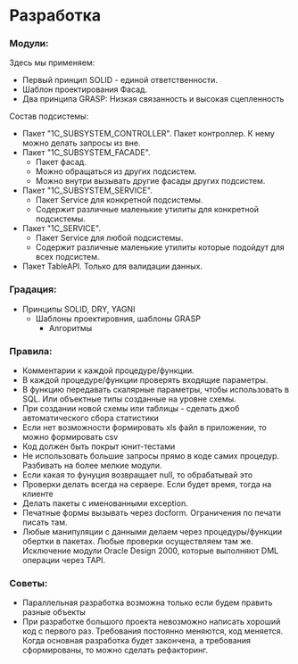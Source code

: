 # Разработка

### Модули: 

Здесь мы применяем:
  - Первый принцип SOLID - единой ответственности.
  - Шаблон проектирования Фасад.
  - Два принципа GRASP: Низкая связанность и высокая сцепленность

Состав подсистемы:
  - Пакет "1С_SUBSYSTEM_CONTROLLER". Пакет контроллер. К нему можно делать запросы из вне. 
  - Пакет "1С_SUBSYSTEM_FACADE". 
    - Пакет фасад. 
	- Можно обращаться из других подсистем. 
	- Можно внутри вызывать другие фасады других подсистем.
  - Пакет "1С_SUBSYSTEM_SERVICE". 
    - Пакет Service для конкретной подсистемы. 
	- Содержит различные маленькие утилиты для конкретной подсистемы.
  - Пакет "1С_SERVICE". 
    - Пакет Service для любой подсистемы. 
	- Содержит различные маленькие утилиты которые подойдут для всех подсистем.
  - Пакет TableAPI. Только для валидации данных.

### Градация:
  - Принципы SOLID, DRY, YAGNI
    - Шаблоны проектировния, шаблоны GRASP
      - Алгоритмы


### Правила: 
  - Комментарии к каждой процедуре/функции.
  - В каждой процедуре/функции проверять входящие параметры.
  - В функцию передавать скалярные параметры, чтобы использовать в SQL. Или объектные типы созданные на уровне схемы.
  - При создании новой схемы или таблицы - сделать джоб автоматического сбора статистики
  - Если нет возможности формировать xls файл в приложении, то можно формировать csv
  - Код должен быть покрыт юнит-тестами
  - Не использовать большие запросы прямо в коде самих процедур. Разбивать на более мелкие модули.
  - Если какая то фунуция возвращает null, то обрабатывай это
  - Проверки делать всегда на сервере. Если будет время, тогда на клиенте
  - Делать пакеты с именованными exception.
  - Печатные формы вызывать через docform. Ограничения по печати писать там.
  - Любые манипуляции с данными делаем через процедуры/функции обертки в пакетах. Любые проверки осуществляем там же. Исключение модули Oracle Design 2000, которые выполняют DML операции через TAPI.
  

### Советы:
  - Параллельная разработка возможна только если будем править разные объекты
  - При разработке большого проекта невозможно написать хороший код с первого раз. Требования постоянно меняются, код меняется. Когда основная разработка будет закончена, а требования сформированы, то можно сделать рефакторинг.
